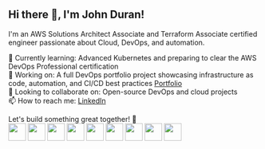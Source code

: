 ## Hi there 👋, I'm John Duran!  
I'm an AWS Solutions Architect Associate and Terraform Associate certified engineer passionate about Cloud, DevOps, and automation.  

🌱 Currently learning: Advanced Kubernetes and preparing to clear the AWS DevOps Professional certification  
🔭 Working on: A full DevOps portfolio project showcasing infrastructure as code, automation, and CI/CD best practices [Portfolio](https://github.com/johalduran7/portfolio_John_Duran)   
👯 Looking to collaborate on: Open-source DevOps and cloud projects  
📫 How to reach me: [LinkedIn](https://www.linkedin.com/in/johnduranalzate/)  

Let's build something great together! 🚀  
<img src="https://github.com/johalduran7/portfolio_John_Duran/blob/master/resources/terraform.png" width="35">  <img src="https://github.com/johalduran7/portfolio_John_Duran/blob/master/resources/aws.png" width="35">  <img src="https://github.com/johalduran7/portfolio_John_Duran/blob/master/resources/github.png" width="35">  <img src="https://github.com/johalduran7/portfolio_John_Duran/blob/master/resources/gitlab.png" width="35">  <img src="https://github.com/johalduran7/portfolio_John_Duran/blob/master/resources/jenkins.png" width="35">  <img src="https://github.com/johalduran7/portfolio_John_Duran/blob/master/resources/k8s.png" width="35">  <img src="https://github.com/johalduran7/portfolio_John_Duran/blob/master/resources/prometheus.png" width="35">  <img src="https://github.com/johalduran7/portfolio_John_Duran/blob/master/resources/grafana.png" width="35">  <img src="https://github.com/johalduran7/portfolio_John_Duran/blob/master/resources/Argo_CD.png" width="35"> 
